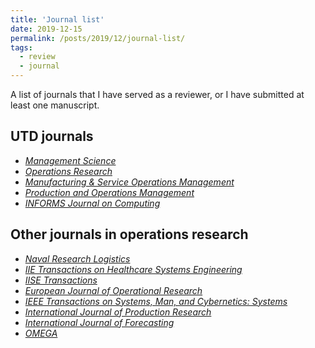 ```yaml
---
title: 'Journal list'
date: 2019-12-15
permalink: /posts/2019/12/journal-list/
tags:
  - review
  - journal
---
```


A list of journals that I have served as a reviewer, or I have submitted at least one manuscript.

UTD journals
------
* [_Management Science_](https://mc.manuscriptcentral.com/ms)
* [_Operations Research_](https://mc.manuscriptcentral.com/opre)
* [_Manufacturing & Service Operations Management_](https://mc.manuscriptcentral.com/msom)
* [_Production and Operations Management_](https://mc.manuscriptcentral.com/poms)
* [_INFORMS Journal on Computing_](https://mc.manuscriptcentral.com/ijoc)

Other journals in operations research
------
  * [_Naval Research Logistics_](https://mc.manuscriptcentral.com/nrl)
  * [_IIE Transactions on Healthcare Systems Engineering_](https://mc.manuscriptcentral.com/uhse)
  * [_IISE Transactions_](https://mc.manuscriptcentral.com/iietransactions)
  * [_European Journal of Operational Research_](https://www.editorialmanager.com/EJOR/default.aspx?pg=mainpage.html)
  * [_IEEE Transactions on Systems, Man, and Cybernetics: Systems_](https://mc.manuscriptcentral.com/systems)
  * [_International Journal of Production Research_](https://mc.manuscriptcentral.com/tprs)
  * [_International Journal of Forecasting_](https://mc.manuscriptcentral.com/ijf)
  * [_OMEGA_](https://www.evise.com/profile/#/OMEGA/login?resourceUrl=%2Ffaces%2Fpages%2Fnavigation%2FNavController.jspx%3FJRNL_ACR%3DOMEGA%26_adf.ctrl-state%3D1ad1dpjkgz_4)
